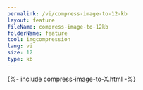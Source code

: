 ```yaml
---
permalink: /vi/compress-image-to-12-kb
layout: feature
fileName: compress-image-to-12kb
folderName: feature
tool: imgcompression
lang: vi
size: 12
type: kb
---
```


{%- include compress-image-to-X.html -%}

